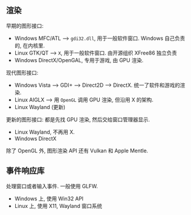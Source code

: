 ## 渲染

早期的图形接口:
- Windows MFC/ATL --> `gdi32.dll`, 用于一般软件窗口. Windows 自己负责的, 在内核里.
- Linux GTK/QT --> `X`, 用于一般软件窗口. 由开源组织 XFree86 独立负责
- Windows DirectX/OpenGAL, 专用于游戏, 由 GPU 渲染.

现代图形接口:
- Windows Vista --> GDI+ --> Direct2D --> DirectX. 统一了软件和游戏的渲染.
- Linux AIGLX --> 用 `OpenGL` 调用 GPU 渲染, 但沿用 X 的架构. 
- Linux Wayland (更新) 

更新的图形接口: 都是先找 GPU 渲染, 然后交给窗口管理器显示. 
- Linux Wayland, 不再用 X.  
- Windows DirectX 

除了 OpenGL 外, 图形渲染 API 还有 Vulkan 和 Apple Mentle.

## 事件响应库

处理窗口或者输入事件. 一般使用 GLFW. 

- Windows 上, 使用 Win32 API 
- Linux 上, 使用 X11, Wayland 窗口系统